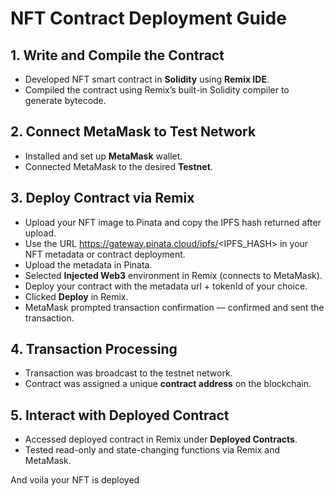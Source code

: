 # NFT Contract Deployment Guide

## 1. Write and Compile the Contract

- Developed NFT smart contract in **Solidity** using **Remix IDE**.
- Compiled the contract using Remix’s built-in Solidity compiler to generate bytecode.

## 2. Connect MetaMask to Test Network

- Installed and set up **MetaMask** wallet.
- Connected MetaMask to the desired **Testnet**.

## 3. Deploy Contract via Remix

- Upload your NFT image to Pinata and copy the IPFS hash returned after upload.
- Use the URL https://gateway.pinata.cloud/ipfs/<IPFS_HASH> in your NFT metadata or contract deployment.
- Upload the metadata in Pinata.
- Selected **Injected Web3** environment in Remix (connects to MetaMask).
- Deploy your contract with the metadata url + tokenId of your choice.
- Clicked **Deploy** in Remix.
- MetaMask prompted transaction confirmation — confirmed and sent the transaction.


## 4. Transaction Processing

- Transaction was broadcast to the testnet network.
- Contract was assigned a unique **contract address** on the blockchain.

## 5. Interact with Deployed Contract

- Accessed deployed contract in Remix under **Deployed Contracts**.
- Tested read-only and state-changing functions via Remix and MetaMask.

And voila your NFT is deployed 